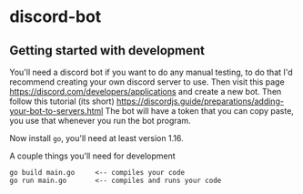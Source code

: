# discord-bot

## Getting started with development
You'll need a discord bot if you want to do any manual testing, to do that I'd recommend creating your own discord server to use.
Then visit this page https://discord.com/developers/applications and create a new bot.
Then follow this tutorial (its short) https://discordjs.guide/preparations/adding-your-bot-to-servers.html
The bot will have a token that you can copy paste, you use that whenever you run the bot program.

Now install `go`, you'll need at least version 1.16.

A couple things you'll need for development
```
go build main.go     <-- compiles your code
go run main.go       <-- compiles and runs your code
```